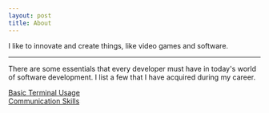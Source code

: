 ```yaml
---
layout: post
title: About
---
```


I like to innovate and create things, like video games and software.

---
There are some essentials that every developer must have in today's world of software development. I list a few that I have acquired during my career.

[Basic Terminal Usage][yotube-basic-terminal-usage]  
[Communication Skills](/essentials/communication-skills)

[yotube-basic-terminal-usage]: https://youtu.be/hwhpKIZ6j00?si=uGeRmlalPrFrwK7U
